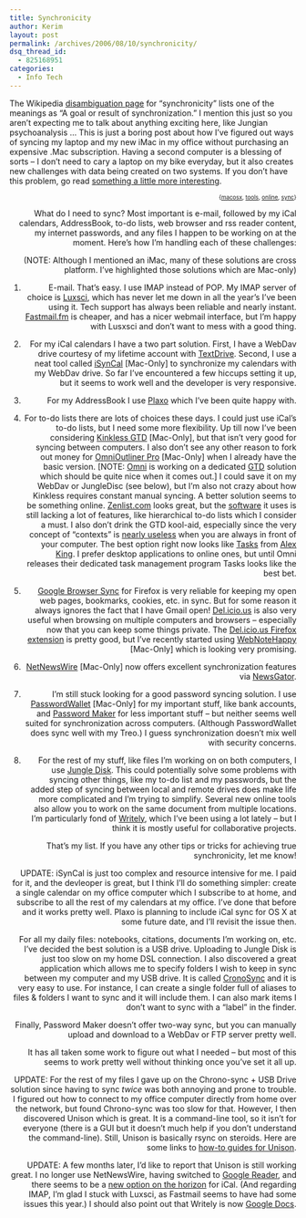 ```yaml
---
title: Synchronicity
author: Kerim
layout: post
permalink: /archives/2006/08/10/synchronicity/
dsq_thread_id:
  - 825168951
categories:
  - Info Tech
---
```

The Wikipedia <a href="http://en.wikipedia.org/wiki/Synchronicity_%28disambiguation%29" onclick="_gaq.push(['_trackEvent', 'outbound-article', 'http://en.wikipedia.org/wiki/Synchronicity_%28disambiguation%29', 'disambiguation page']);" >disambiguation page</a> for &#8220;synchronicity&#8221; lists one of the meanings as &#8220;A goal or result of synchronization.&#8221; I mention this just so you aren&#8217;t expecting me to talk about anything exciting here, like Jungian psychoanalysis &#8230; This is just a boring post about how I&#8217;ve figured out ways of syncing my laptop and my new iMac in my office without purchasing an expensive .Mac subscription. Having a second computer is a blessing of sorts &#8211; I don&#8217;t need to cary a laptop on my bike everyday, but it also creates new challenges with data being created on two systems. If you don&#8217;t have this problem, go read <a href="http://www.tpmcafe.com/blog/warrenreports/2006/aug/02/the_dark_underbelly_of_debt_collection" onclick="_gaq.push(['_trackEvent', 'outbound-article', 'http://www.tpmcafe.com/blog/warrenreports/2006/aug/02/the_dark_underbelly_of_debt_collection', 'something a little more interesting']);" >something a little more interesting</a>.

<!-- technorati tags start -->

<div style="text-align:right;">
  <span style="font-size:x-small;">{<a href="http://www.technorati.com/tag/macosx" onclick="_gaq.push(['_trackEvent', 'outbound-article', 'http://www.technorati.com/tag/macosx', 'macosx']);"  rel="tag">macosx</a>, <a href="http://www.technorati.com/tag/tools" onclick="_gaq.push(['_trackEvent', 'outbound-article', 'http://www.technorati.com/tag/tools', 'tools']);"  rel="tag">tools</a>, <a href="http://www.technorati.com/tag/online" onclick="_gaq.push(['_trackEvent', 'outbound-article', 'http://www.technorati.com/tag/online', 'online']);"  rel="tag">online</a>, <a href="http://www.technorati.com/tag/sync" onclick="_gaq.push(['_trackEvent', 'outbound-article', 'http://www.technorati.com/tag/sync', 'sync']);"  rel="tag">sync</a>}</span>


<!-- technorati tags end -->

<!--more-->

What do I need to sync? Most important is e-mail, followed by my iCal calendars, AddressBook, to-do lists, web browser and rss reader content, my internet passwords, and any files I happen to be working on at the moment. Here&#8217;s how I&#8217;m handling each of these challenges:

(NOTE: Although I mentioned an iMac, many of these solutions are cross platform. I&#8217;ve highlighted those solutions which are Mac-only)

1. E-mail. That&#8217;s easy. I use IMAP instead of POP. My IMAP server of choice is <a href="http://luxsci.com/affiliate.php/la-129052/index.htm" onclick="_gaq.push(['_trackEvent', 'outbound-article', 'http://luxsci.com/affiliate.php/la-129052/index.htm', 'Luxsci']);" >Luxsci</a>, which has never let me down in all the year&#8217;s I&#8217;ve been using it. Tech support has always been reliable and nearly instant. <a href="http://www.fastmail.fm/" onclick="_gaq.push(['_trackEvent', 'outbound-article', 'http://www.fastmail.fm/', 'Fastmail.fm']);" >Fastmail.fm</a> is cheaper, and has a nicer webmail interface, but I&#8217;m happy with Lusxsci and don&#8217;t want to mess with a good thing.

2. For my iCal calendars I have a two part solution. First, I have a WebDav drive courtesy of my lifetime account with <a href="http://textdrive.com/" onclick="_gaq.push(['_trackEvent', 'outbound-article', 'http://textdrive.com/', 'TextDrive']);" >TextDrive</a>. Second, I use a neat tool called <a href="http://www.macupdate.com/info.php/id/11419" onclick="_gaq.push(['_trackEvent', 'outbound-article', 'http://www.macupdate.com/info.php/id/11419', 'iSynCal']);" >iSynCal</a> [Mac-Only] to synchronize my calendars with my WebDav drive. So far I&#8217;ve encountered a few hiccups setting it up, but it seems to work well and the developer is very responsive.

3. For my AddressBook I use <a href="http://www.plaxo.com/" onclick="_gaq.push(['_trackEvent', 'outbound-article', 'http://www.plaxo.com/', 'Plaxo']);" >Plaxo</a> which I&#8217;ve been quite happy with.

4. For to-do lists there are lots of choices these days. I could just use iCal&#8217;s to-do lists, but I need some more flexibility. Up till now I&#8217;ve been considering <a href="http://kinkless.com/" onclick="_gaq.push(['_trackEvent', 'outbound-article', 'http://kinkless.com/', 'Kinkless GTD']);" >Kinkless GTD</a> [Mac-Only], but that isn&#8217;t very good for syncing between computers. I also don&#8217;t see any other reason to fork out money for <a href="http://www.omnigroup.com/applications/omnioutliner/beta/" onclick="_gaq.push(['_trackEvent', 'outbound-article', 'http://www.omnigroup.com/applications/omnioutliner/beta/', 'OmniOutliner Pro']);" >OmniOutliner Pro</a> [Mac-Only] when I already have the basic version. [NOTE: <a href="http://www.omnigroup.com/" onclick="_gaq.push(['_trackEvent', 'outbound-article', 'http://www.omnigroup.com/', 'Omni']);" >Omni</a> is working on a dedicated <a href="http://en.wikipedia.org/wiki/Getting_things_done" onclick="_gaq.push(['_trackEvent', 'outbound-article', 'http://en.wikipedia.org/wiki/Getting_things_done', 'GTD']);" >GTD</a> solution which should be quite nice when it comes out.] I could save it on my WebDav or JungleDisc (see below), but I&#8217;m also not crazy about how Kinkless requires constant manual syncing. A better solution seems to be something online. <a href="http://www.zenlist.com/" onclick="_gaq.push(['_trackEvent', 'outbound-article', 'http://www.zenlist.com/', 'Zenlist.com']);" >Zenlist.com</a> looks great, but the <a href="http://www.rousette.org.uk/projects/" onclick="_gaq.push(['_trackEvent', 'outbound-article', 'http://www.rousette.org.uk/projects/', 'software']);" >software</a> it uses is still lacking a lot of features, like hierarchical to-do lists which I consider a must. I also don&#8217;t drink the GTD kool-aid, especially since the very concept of &#8220;contexts&#8221; is <a href="http://www.43folders.com/2006/07/31/simplify-contexts/" onclick="_gaq.push(['_trackEvent', 'outbound-article', 'http://www.43folders.com/2006/07/31/simplify-contexts/', 'nearly useless']);" >nearly useless</a> when you are always in front of your computer. The best option right now looks like <a href="http://kingdesign.net/" onclick="_gaq.push(['_trackEvent', 'outbound-article', 'http://kingdesign.net/', 'Tasks']);" >Tasks</a> from <a href="http://alexking.org/blog/" onclick="_gaq.push(['_trackEvent', 'outbound-article', 'http://alexking.org/blog/', 'Alex King']);" >Alex King</a>. I prefer desktop applications to online ones, but until Omni releases their dedicated task management program Tasks looks like the best bet.

5. <a href="http://www.google.com/tools/firefox/browsersync/" onclick="_gaq.push(['_trackEvent', 'outbound-article', 'http://www.google.com/tools/firefox/browsersync/', 'Google Browser Sync']);" >Google Browser Sync</a> for Firefox is very reliable for keeping my open web pages, bookmarks, cookies, etc. in sync. But for some reason it always ignores the fact that I have Gmail open! <a href="http://del.icio.us" onclick="_gaq.push(['_trackEvent', 'outbound-article', 'http://del.icio.us', 'Del.icio.us']);" >Del.icio.us</a> is also very useful when browsing on multiple computers and browsers &#8211; especially now that you can keep some things private. The <a href="http://del.icio.us/help/firefox/extension" onclick="_gaq.push(['_trackEvent', 'outbound-article', 'http://del.icio.us/help/firefox/extension', 'Del.icio.us Firefox extension']);" >Del.icio.us Firefox extension</a> is pretty good, but I&#8217;ve recently started using <a href="http://www.macupdate.com/info.php/id/21686" onclick="_gaq.push(['_trackEvent', 'outbound-article', 'http://www.macupdate.com/info.php/id/21686', 'WebNoteHappy']);" >WebNoteHappy</a> [Mac-Only] which is looking very promising.

6. <a href="http://www.macupdate.com/info.php/id/10350" onclick="_gaq.push(['_trackEvent', 'outbound-article', 'http://www.macupdate.com/info.php/id/10350', 'NetNewsWire']);" >NetNewsWire</a> [Mac-Only] now offers excellent synchronization features via <a href="http://www.newsgator.com/" onclick="_gaq.push(['_trackEvent', 'outbound-article', 'http://www.newsgator.com/', 'NewsGator']);" >NewsGator</a>.

7. I&#8217;m still stuck looking for a good password syncing solution. I use <a href="http://www.macupdate.com/info.php/id/4362" onclick="_gaq.push(['_trackEvent', 'outbound-article', 'http://www.macupdate.com/info.php/id/4362', 'PasswordWallet']);" >PasswordWallet</a> [Mac-Only] for my important stuff, like bank accounts, and <a href="http://passwordmaker.org/" onclick="_gaq.push(['_trackEvent', 'outbound-article', 'http://passwordmaker.org/', 'Password Maker']);" >Password Maker</a> for less important stuff &#8211; but neither seems well suited for synchronization across computers. (Although PasswordWallet does sync well with my Treo.) I guess synchronization doesn&#8217;t mix well with security concerns.

8. For the rest of my stuff, like files I&#8217;m working on on both computers, I use <a href="http://jungledisk.com/" onclick="_gaq.push(['_trackEvent', 'outbound-article', 'http://jungledisk.com/', 'Jungle Disk']);" >Jungle Disk</a>. This could potentially solve some problems with syncing other things, like my to-do list and my passwords, but the added step of syncing between local and remote drives does make life more complicated and I&#8217;m trying to simplify. Several new online tools also allow you to work on the same document from multiple locations. I&#8217;m particularly fond of <a href="http://www.writely.com/" onclick="_gaq.push(['_trackEvent', 'outbound-article', 'http://www.writely.com/', 'Writely']);" >Writely</a>, which I&#8217;ve been using a lot lately &#8211; but I think it is mostly useful for collaborative projects.

That&#8217;s my list. If you have any other tips or tricks for achieving true synchronicity, let me know!

UPDATE: iSynCal is just too complex and resource intensive for me. I paid for it, and the devleoper is great, but I think I&#8217;ll do something simpler: create a single calendar on my office computer which I subscribe to at home, and subscribe to all the rest of my calendars at my office. I&#8217;ve done that before and it works pretty well. Plaxo is planning to include iCal sync for OS X at some future date, and I&#8217;ll revisit the issue then.

For all my daily files: notebooks, citations, documents I&#8217;m working on, etc. I&#8217;ve decided the best solution is a USB drive. Uploading to Jungle Disk is just too slow on my home DSL connection. I also discovered a great application which allows me to specify folders I wish to keep in sync between my computer and my USB drive. It is called <a href="http://www.macupdate.com/info.php/id/7230" onclick="_gaq.push(['_trackEvent', 'outbound-article', 'http://www.macupdate.com/info.php/id/7230', 'CronoSync']);" >CronoSync</a> and it is very easy to use. For instance, I can create a single folder full of aliases to files & folders I want to sync and it will include them. I can also mark items I don&#8217;t want to sync with a &#8220;label&#8221; in the finder.

Finally, Password Maker doesn&#8217;t offer two-way sync, but you can manually upload and download to a WebDav or FTP server pretty well.

It has all taken some work to figure out what I needed &#8211; but most of this seems to work pretty well without thinking once you&#8217;ve set it all up.

UPDATE: For the rest of my files I gave up on the Chrono-sync + USB Drive solution since having to sync *twice* was both annoying and prone to trouble. I figured out how to connect to my office computer directly from home over the network, but found Chrono-sync was too slow for that. However, I then discovered Unison which is great. It is a command-line tool, so it isn&#8217;t for everyone (there is a GUI but it doesn&#8217;t much help if you don&#8217;t understand the command-line). Still, Unison is basically rsync on steroids. Here are some links to <a href="http://del.icio.us/kerim/unison" onclick="_gaq.push(['_trackEvent', 'outbound-article', 'http://del.icio.us/kerim/unison', 'how-to guides for Unison']);" >how-to guides for Unison</a>.

UPDATE: A few months later, I&#8217;d like to report that Unison is still working great. I no longer use NetNewsWire, having switched to <a href="http://www.google.com/reader/" onclick="_gaq.push(['_trackEvent', 'outbound-article', 'http://www.google.com/reader/', 'Google Reader']);" >Google Reader</a>, and there seems to be a <a href="http://spanningsync.com/" onclick="_gaq.push(['_trackEvent', 'outbound-article', 'http://spanningsync.com/', 'new option on the horizon']);" >new option on the horizon</a> for iCal. (And regarding IMAP, I&#8217;m glad I stuck with Luxsci, as Fastmail seems to have had some issues this year.) I should also point out that Writely is now <a href="http://docs.google.com/" onclick="_gaq.push(['_trackEvent', 'outbound-article', 'http://docs.google.com/', 'Google Docs']);" >Google Docs</a>.

